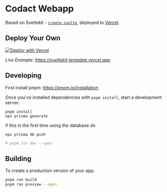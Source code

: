 # Codact Webapp

Based on Sveltekit - [`create-svelte`](https://github.com/sveltejs/kit/tree/master/packages/create-svelte), deployed to [Vercel](https://vercel.com).

## Deploy Your Own

[![Deploy with Vercel](https://vercel.com/button)](https://vercel.com/new/clone?repository-url=https%3A%2F%2Fgithub.com%2Fvercel%2Fvercel%2Ftree%2Fmain%2Fexamples%2Fsveltekit&project-name=sveltekit-vercel&repository-name=sveltekit-vercel&demo-title=SvelteKit%20%2B%20Vercel&demo-description=A%20SvelteKit%20app%20optimized%20Edge-first.&demo-url=https%3A%2F%2Fsveltekit-template.vercel.app%2F)

_Live Example: https://sveltekit-template.vercel.app_

## Developing

First install pnpm: https://pnpm.io/installation

Once you've installed dependencies with `pnpm install`, start a development server:

```
pnpm install
npx prisma generate
```

if this is the first time using the database do

```
npx prisma db push
```

```bash
# pnpm run dev --open
```

## Building

To create a production version of your app:

```bash
pnpm run build
pnpm run preview --open
```
